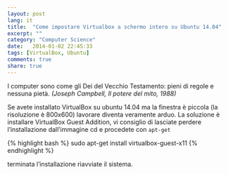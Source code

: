 ```yaml
---
layout: post
lang: it
title:  "Come impostare Virtualbox a schermo intero su Ubuntu 14.04"
excerpt: ""
category: "Computer Science"
date:   2014-01-02 22:45:33
tags: [VirtualBox, Ubuntu]
comments: true
share: true
---
```


I computer sono come gli Dei del Vecchio Testamento: pieni di regole e nessuna pietà.
*(Joseph Campbell, Il potere del mito, 1988)*

Se avete installato VirtualBox su ubuntu 14.04 ma la finestra è piccola (la risoluzione è 800x600) lavorare diventa veramente arduo. 
La soluzione è installare VirtualBox Guest Addition, vi consiglio di lasciate perdere l’installazione dall’immagine cd e procedete con `apt-get`

{% highlight bash %}
sudo apt-get install virtualbox-guest-x11
{% endhighlight %}

terminata l’installazione riavviate il sistema.
